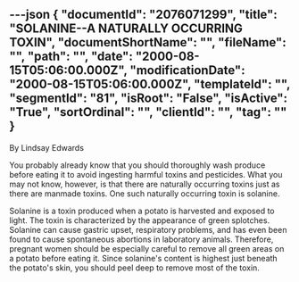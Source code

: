 ---json
{
  "documentId": "2076071299",
  "title": "SOLANINE--A NATURALLY OCCURRING TOXIN",
  "documentShortName": "",
  "fileName": "",
  "path": "",
  "date": "2000-08-15T05:06:00.000Z",
  "modificationDate": "2000-08-15T05:06:00.000Z",
  "templateId": "",
  "segmentId": "81",
  "isRoot": "False",
  "isActive": "True",
  "sortOrdinal": "",
  "clientId": "",
  "tag": ""
}
---

By Lindsay Edwards 
 
You probably already know that you should thoroughly wash produce 
before eating it to avoid ingesting harmful toxins and pesticides. 
What you may not know, however, is that there are naturally occurring toxins just as there are manmade toxins. One such naturally occurring toxin is solanine. 

Solanine is a toxin produced when a potato is harvested and exposed to light. The toxin is characterized by the appearance of green 
splotches. Solanine can cause gastric upset, respiratory problems, and has even been found to cause spontaneous abortions in laboratory animals. Therefore, pregnant women should be especially careful to remove all green areas on a potato before eating it. Since solanine's content is highest just beneath the potato's skin, you should peel deep to remove most of the toxin.
